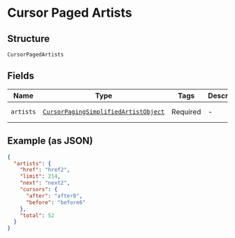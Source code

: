 
# Cursor Paged Artists

## Structure

`CursorPagedArtists`

## Fields

| Name | Type | Tags | Description | Getter | Setter |
|  --- | --- | --- | --- | --- | --- |
| `artists` | [`CursorPagingSimplifiedArtistObject`](../../doc/models/cursor-paging-simplified-artist-object.md) | Required | - | getArtists(): CursorPagingSimplifiedArtistObject | setArtists(CursorPagingSimplifiedArtistObject artists): void |

## Example (as JSON)

```json
{
  "artists": {
    "href": "href2",
    "limit": 214,
    "next": "next2",
    "cursors": {
      "after": "after8",
      "before": "before6"
    },
    "total": 52
  }
}
```

